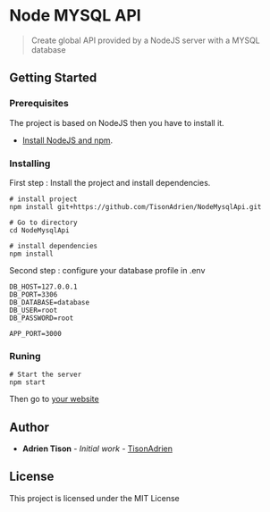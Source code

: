 # Node MYSQL API

> Create global API provided by a NodeJS server with a MYSQL database

## Getting Started

### Prerequisites

The project is based on NodeJS then you have to install it.

* [Install NodeJS and npm][1].

### Installing

First step : Install the project and install dependencies.

```
# install project
npm install git+https://github.com/TisonAdrien/NodeMysqlApi.git

# Go to directory
cd NodeMysqlApi

# install dependencies
npm install
```

Second step : configure your database profile in .env
```
DB_HOST=127.0.0.1
DB_PORT=3306
DB_DATABASE=database
DB_USER=root
DB_PASSWORD=root

APP_PORT=3000
```

### Runing

```
# Start the server
npm start
```

Then go to [your website](http://localhost:3000)

## Author

* **Adrien Tison** - *Initial work* - [TisonAdrien](https://github.com/TisonAdrien)

## License

This project is licensed under the MIT License


[1]: https://www.npmjs.com/get-npm